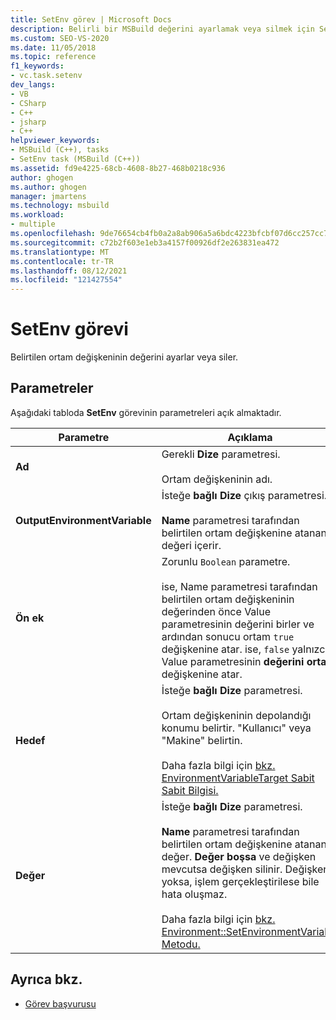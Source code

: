 ```yaml
---
title: SetEnv görev | Microsoft Docs
description: Belirli bir MSBuild değerini ayarlamak veya silmek için SetEnv görevini nasıl kullandığını öğrenin.
ms.custom: SEO-VS-2020
ms.date: 11/05/2018
ms.topic: reference
f1_keywords:
- vc.task.setenv
dev_langs:
- VB
- CSharp
- C++
- jsharp
- C++
helpviewer_keywords:
- MSBuild (C++), tasks
- SetEnv task (MSBuild (C++))
ms.assetid: fd9e4225-68cb-4608-8b27-468b0218c936
author: ghogen
ms.author: ghogen
manager: jmartens
ms.technology: msbuild
ms.workload:
- multiple
ms.openlocfilehash: 9de76654cb4fb0a2a8ab906a5a6bdc4223bfcbf07d6cc257cc7e50458311cf14
ms.sourcegitcommit: c72b2f603e1eb3a4157f00926df2e263831ea472
ms.translationtype: MT
ms.contentlocale: tr-TR
ms.lasthandoff: 08/12/2021
ms.locfileid: "121427554"
---
```

# <a name="setenv-task"></a>SetEnv görevi

Belirtilen ortam değişkeninin değerini ayarlar veya siler.

## <a name="parameters"></a>Parametreler

 Aşağıdaki tabloda **SetEnv** görevinin parametreleri açık almaktadır.

|Parametre|Açıklama|
|---------------|-----------------|
|**Ad**|Gerekli **Dize** parametresi.<br /><br /> Ortam değişkeninin adı.|
|**OutputEnvironmentVariable**|İsteğe **bağlı Dize** çıkış parametresi.<br /><br /> **Name** parametresi tarafından belirtilen ortam değişkenine atanan değeri içerir.|
|**Ön ek**|Zorunlu `Boolean` parametre.<br /><br /> ise, Name parametresi tarafından belirtilen ortam değişkeninin değerinden önce Value parametresinin değerini birler ve ardından sonucu ortam `true` değişkenine atar.   ise, `false` yalnızca Value parametresinin **değerini ortam** değişkenine atar.|
|**Hedef**|İsteğe **bağlı Dize** parametresi.<br /><br /> Ortam değişkeninin depolandığı konumu belirtir. "Kullanıcı" veya "Makine" belirtin.<br /><br /> Daha fazla bilgi için [bkz. EnvironmentVariableTarget Sabit Sabit Bilgisi.](xref:System.EnvironmentVariableTarget)|
|**Değer**|İsteğe **bağlı Dize** parametresi.<br /><br /> **Name** parametresi tarafından belirtilen ortam değişkenine atanan değer. **Değer boşsa** ve değişken mevcutsa değişken silinir. Değişken yoksa, işlem gerçekleştirilese bile hata oluşmaz.<br /><br /> Daha fazla bilgi için [bkz. Environment::SetEnvironmentVariable Metodu.](xref:System.Environment.SetEnvironmentVariable%2A)|

## <a name="see-also"></a>Ayrıca bkz.

- [Görev başvurusu](../msbuild/msbuild-task-reference.md)
